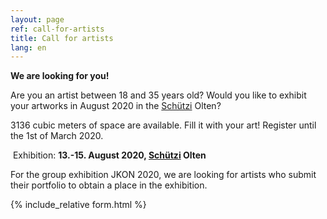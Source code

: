 ```yaml
---
layout: page
ref: call-for-artists
title: Call for artists
lang: en
---
```


__We are looking for you!__

Are you an artist between 18 and 35 years old? Would you like to exhibit your artworks in August 2020 in the [Schützi](https://schuetzi.ch/) Olten?

3136 cubic meters of space are available. Fill it with your art! Register until the 1st of March 2020.

 Exhibition: __13.-15. August 2020, [Schützi](https://schuetzi.ch/) Olten__

For the group exhibition JKON 2020, we are looking for artists who submit their portfolio to obtain a place in the exhibition. 

{% include_relative form.html %}
